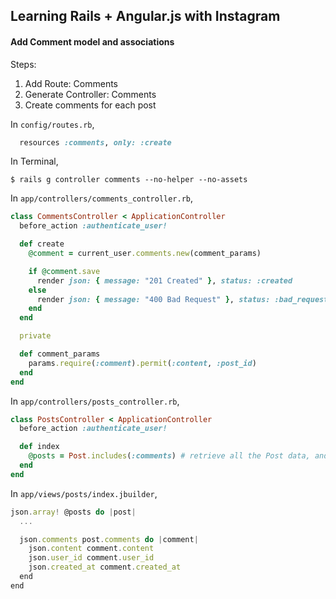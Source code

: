 ## Learning Rails + Angular.js with Instagram
#### Add Comment model and associations

Steps:

1. Add Route: Comments
2. Generate Controller: Comments
3. Create comments for each post

In `config/routes.rb`,

```ruby
  resources :comments, only: :create
```

In Terminal,

```
$ rails g controller comments --no-helper --no-assets
```

In `app/controllers/comments_controller.rb`,

```ruby
class CommentsController < ApplicationController
  before_action :authenticate_user!

  def create
    @comment = current_user.comments.new(comment_params)

    if @comment.save
      render json: { message: "201 Created" }, status: :created
    else
      render json: { message: "400 Bad Request" }, status: :bad_request
    end
  end

  private

  def comment_params
    params.require(:comment).permit(:content, :post_id)
  end
end
```

In `app/controllers/posts_controller.rb`,

```ruby
class PostsController < ApplicationController
  before_action :authenticate_user!

  def index
    @posts = Post.includes(:comments) # retrieve all the Post data, and store them in the variable @posts
  end
end
```

In `app/views/posts/index.jbuilder`,

```js
json.array! @posts do |post|
  ...

  json.comments post.comments do |comment|
    json.content comment.content
    json.user_id comment.user_id
    json.created_at comment.created_at
  end
end
```
